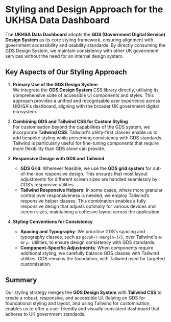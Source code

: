 # Styling and Design Approach for the UKHSA Data Dashboard

The **UKHSA Data Dashboard** adopts the **GDS (Government Digital Service) Design System** as its core styling framework, ensuring alignment with government accessibility and usability standards. By directly consuming the GDS Design System, we maintain consistency with other UK government services without the need for an internal design system.

## Key Aspects of Our Styling Approach

1. **Primary Use of the GDS Design System**  
   We integrate the **GDS Design System** CSS library directly, utilising its comprehensive suite of accessible UI components and styles. This approach provides a unified and recognisable user experience across UKHSA's dashboard, aligning with the broader UK government digital ecosystem.

2. **Combining GDS and Tailwind CSS for Custom Styling**  
   For customisation beyond the capabilities of the GDS system, we incorporate **Tailwind CSS**. Tailwind's utility-first classes enable us to add bespoke styling while preserving consistency with GDS standards. Tailwind is particularly useful for fine-tuning components that require more flexibility than GDS alone can provide.

3. **Responsive Design with GDS and Tailwind**

   - **GDS Grid**: Wherever feasible, we use the **GDS grid system** for out-of-the-box responsive design. This ensures that most layout adjustments for different screen sizes are handled seamlessly by GDS’s responsive utilities.
   - **Tailwind Responsive Helpers**: In some cases, where more granular control over responsiveness is needed, we employ Tailwind’s responsive helper classes. This combination enables a fully responsive design that adjusts optimally for various devices and screen sizes, maintaining a cohesive layout across the application.

4. **Styling Conventions for Consistency**
   - **Spacing and Typography**: We prioritise GDS’s spacing and typography classes, such as `govuk-!-margin-{x}`, over Tailwind's `m-` or `p-` utilities, to ensure design consistency with GDS standards.
   - **Component-Specific Adjustments**: When components require additional styling, we carefully balance GDS classes with Tailwind utilities. GDS remains the foundation, with Tailwind used for targeted customisation.

## Summary

Our styling strategy merges the **GDS Design System** with **Tailwind CSS** to create a robust, responsive, and accessible UI. Relying on GDS for foundational styling and layout, and using Tailwind for customisation, enables us to offer a user-friendly and visually consistent dashboard that adheres to UK government standards.
